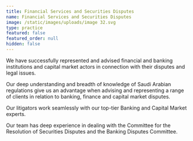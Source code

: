```yaml
---
title: Financial Services and Securities Disputes
name: Financial Services and Securities Disputes
image: /static/images/uploads/image 32.svg
type: practice
featured: false
featured_order: null
hidden: false
---
```

We have successfully represented and advised financial and banking institutions and capital market actors in connection with their disputes and legal issues.

Our deep understanding and breadth of knowledge of Saudi Arabian regulations give us an advantage when advising and representing a range of clients in relation to banking, finance and capital market disputes.

Our litigators work seamlessly with our top-tier Banking and Capital Market experts.

Our team has deep experience in dealing with the Committee for the Resolution of Securities Disputes and the Banking Disputes Committee.
